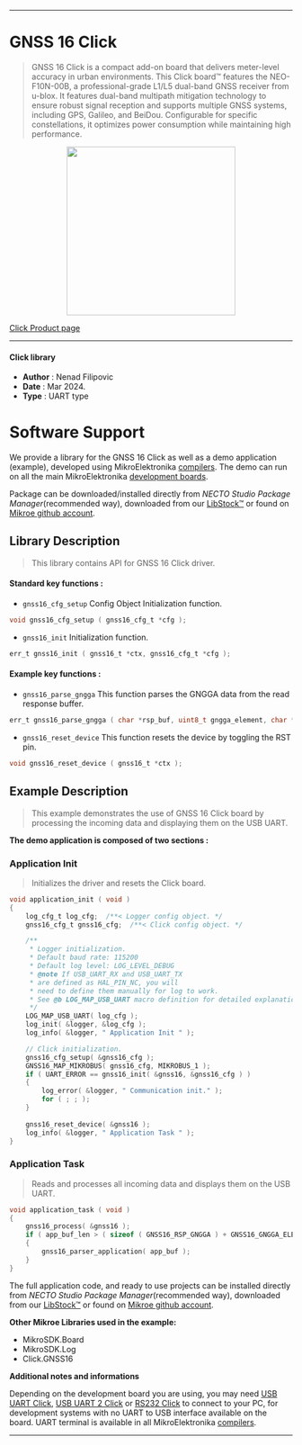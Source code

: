 
---
# GNSS 16 Click

> GNSS 16 Click is a compact add-on board that delivers meter-level accuracy in urban environments. This Click board™ features the NEO-F10N-00B, a professional-grade L1/L5 dual-band GNSS receiver from u-blox. It features dual-band multipath mitigation technology to ensure robust signal reception and supports multiple GNSS systems, including GPS, Galileo, and BeiDou. Configurable for specific constellations, it optimizes power consumption while maintaining high performance.

<p align="center">
  <img src="https://download.mikroe.com/images/click_for_ide/gnss16_click.png" height=300px>
</p>

[Click Product page](https://www.mikroe.com/gnss-16-click)

---


#### Click library

- **Author**        : Nenad Filipovic
- **Date**          : Mar 2024.
- **Type**          : UART type


# Software Support

We provide a library for the GNSS 16 Click
as well as a demo application (example), developed using MikroElektronika
[compilers](https://www.mikroe.com/necto-studio).
The demo can run on all the main MikroElektronika [development boards](https://www.mikroe.com/development-boards).

Package can be downloaded/installed directly from *NECTO Studio Package Manager*(recommended way), downloaded from our [LibStock&trade;](https://libstock.mikroe.com) or found on [Mikroe github account](https://github.com/MikroElektronika/mikrosdk_click_v2/tree/master/clicks).

## Library Description

> This library contains API for GNSS 16 Click driver.

#### Standard key functions :

- `gnss16_cfg_setup` Config Object Initialization function.
```c
void gnss16_cfg_setup ( gnss16_cfg_t *cfg );
```

- `gnss16_init` Initialization function.
```c
err_t gnss16_init ( gnss16_t *ctx, gnss16_cfg_t *cfg );
```

#### Example key functions :

- `gnss16_parse_gngga` This function parses the GNGGA data from the read response buffer.
```c
err_t gnss16_parse_gngga ( char *rsp_buf, uint8_t gngga_element, char *element_data );
```

- `gnss16_reset_device` This function resets the device by toggling the RST pin.
```c
void gnss16_reset_device ( gnss16_t *ctx );
```

## Example Description

> This example demonstrates the use of GNSS 16 Click board by processing
> the incoming data and displaying them on the USB UART.

**The demo application is composed of two sections :**

### Application Init

> Initializes the driver and resets the Click board.

```c
void application_init ( void ) 
{
    log_cfg_t log_cfg;  /**< Logger config object. */
    gnss16_cfg_t gnss16_cfg;  /**< Click config object. */

    /** 
     * Logger initialization.
     * Default baud rate: 115200
     * Default log level: LOG_LEVEL_DEBUG
     * @note If USB_UART_RX and USB_UART_TX 
     * are defined as HAL_PIN_NC, you will 
     * need to define them manually for log to work. 
     * See @b LOG_MAP_USB_UART macro definition for detailed explanation.
     */
    LOG_MAP_USB_UART( log_cfg );
    log_init( &logger, &log_cfg );
    log_info( &logger, " Application Init " );

    // Click initialization.
    gnss16_cfg_setup( &gnss16_cfg );
    GNSS16_MAP_MIKROBUS( gnss16_cfg, MIKROBUS_1 );
    if ( UART_ERROR == gnss16_init( &gnss16, &gnss16_cfg ) ) 
    {
        log_error( &logger, " Communication init." );
        for ( ; ; );
    }
    
    gnss16_reset_device( &gnss16 );
    log_info( &logger, " Application Task " );
}
```

### Application Task

> Reads and processes all incoming data and displays them on the USB UART.

```c
void application_task ( void ) 
{
    gnss16_process( &gnss16 );
    if ( app_buf_len > ( sizeof ( GNSS16_RSP_GNGGA ) + GNSS16_GNGGA_ELEMENT_SIZE ) ) 
    {
        gnss16_parser_application( app_buf );
    }
}
```

The full application code, and ready to use projects can be installed directly from *NECTO Studio Package Manager*(recommended way), downloaded from our [LibStock&trade;](https://libstock.mikroe.com) or found on [Mikroe github account](https://github.com/MikroElektronika/mikrosdk_click_v2/tree/master/clicks).

**Other Mikroe Libraries used in the example:**

- MikroSDK.Board
- MikroSDK.Log
- Click.GNSS16

**Additional notes and informations**

Depending on the development board you are using, you may need
[USB UART Click](https://www.mikroe.com/usb-uart-click),
[USB UART 2 Click](https://www.mikroe.com/usb-uart-2-click) or
[RS232 Click](https://www.mikroe.com/rs232-click) to connect to your PC, for
development systems with no UART to USB interface available on the board. UART
terminal is available in all MikroElektronika
[compilers](https://shop.mikroe.com/compilers).

---
